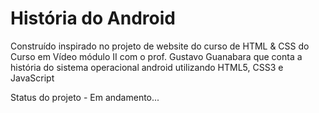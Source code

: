 <h1>História do Android</h1>
<p>Construído inspirado no projeto de website do curso de HTML & CSS do Curso em Vídeo módulo II com o prof. Gustavo Guanabara que conta a história do sistema operacional android utilizando HTML5, CSS3 e JavaScript</p>
<p>Status do projeto - Em andamento...</p>
